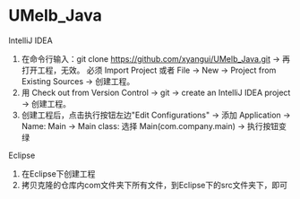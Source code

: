 # UMelb_Java
IntelliJ IDEA
1. 在命令行输入：git clone https://github.com/xyangui/UMelb_Java.git -> 再打开工程，无效。
必须 Import Project 或者 File -> New -> Project from Existing Sources -> 创建工程。
2. 用 Check out from Version Control -> git -> create an IntelliJ IDEA project ->
创建工程。
3. 创建工程后，点击执行按钮左边"Edit Configurations" ->
添加 Application -> Name: Main ->
Main class: 选择 Main(com.company.main) -> 执行按钮变绿

Eclipse
1. 在Eclipse下创建工程
2. 拷贝克隆的仓库内com文件夹下所有文件，到Eclipse下的src文件夹下，即可